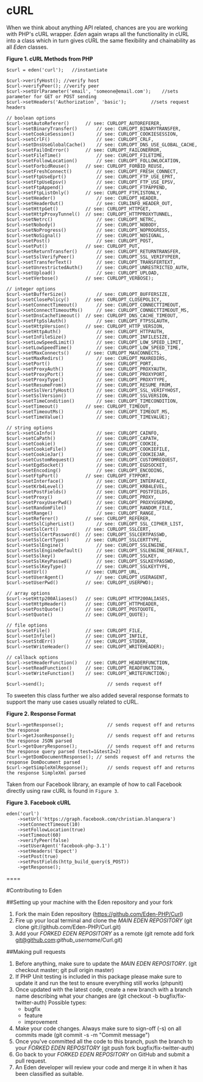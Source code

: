 # cURL

When we think about anything API related, chances are you are working with PHP's cURL wrapper. *Eden* again wraps all the functionality in cURL into a class which in turn gives cURL the same flexibility and chainability as all *Eden* classes.

**Figure 1. cURL Methods from PHP**

	$curl = eden('curl');   //instantiate
	 
	$curl->verifyHost(); //verify host
	$curl->verifyPeer(); //verify peer
	$curl->setUrlParameter('email', 'someone@email.com');    //sets parameter for GET or POST sending
	$curl->setHeaders('Authorization', 'basic');         //sets request headers                      
	 
	// boolean options
	$curl->setAutoReferer()      // see: CURLOPT_AUTOREFERER,
	$curl->setBinaryTransfer()       // see: CURLOPT_BINARYTRANSFER,
	$curl->setCookieSession()        // see: CURLOPT_COOKIESESSION,
	$curl->setCrlF()                 // see: CURLOPT_CRLF,
	$curl->setDnsUseGlobalCache()    // see: CURLOPT_DNS_USE_GLOBAL_CACHE,
	$curl->setFailOnError()      // see: CURLOPT_FAILONERROR,
	$curl->setFileTime()             // see: CURLOPT_FILETIME,
	$curl->setFollowLocation()       // see: CURLOPT_FOLLOWLOCATION,
	$curl->setForbidReuse()      // see: CURLOPT_FORBID_REUSE,
	$curl->setFreshConnect()         // see: CURLOPT_FRESH_CONNECT,
	$curl->setFtpUseEprt()           // see: CURLOPT_FTP_USE_EPRT,
	$curl->setFtpUseEpsv()           // see: CURLOPT_FTP_USE_EPSV,
	$curl->setFtpAppend()            // see: CURLOPT_FTPAPPEND,
	$curl->setFtpListOnly()      // see: CURLOPT_FTPLISTONLY,
	$curl->setHeader()               // see: CURLOPT_HEADER,
	$curl->setHeaderOut()            // see: CURLINFO_HEADER_OUT,
	$curl->setHttpGet()          // see: CURLOPT_HTTPGET,
	$curl->setHttpProxyTunnel()  // see: CURLOPT_HTTPPROXYTUNNEL,
	$curl->setNetrc()                // see: CURLOPT_NETRC,
	$curl->setNobody()               // see: CURLOPT_NOBODY,
	$curl->setNoProgress()           // see: CURLOPT_NOPROGRESS,
	$curl->setNoSignal()             // see: CURLOPT_NOSIGNAL,
	$curl->setPost()                 // see: CURLOPT_POST,
	$curl->setPut()              // see: CURLOPT_PUT,
	$curl->setReturnTransfer()       // see: CURLOPT_RETURNTRANSFER,
	$curl->setSslVerifyPeer()        // see: CURLOPT_SSL_VERIFYPEER,
	$curl->setTransferText()         // see: CURLOPT_TRANSFERTEXT,
	$curl->setUnrestrictedAuth()     // see: CURLOPT_UNRESTRICTED_AUTH,
	$curl->setUpload()               // see: CURLOPT_UPLOAD,
	$curl->setVerbose()          // see: CURLOPT_VERBOSE);
	 
	// integer options  
	$curl->setBufferSize()           // see: CURLOPT_BUFFERSIZE,
	$curl->setClosePolicy()      // see: CURLOPT_CLOSEPOLICY,
	$curl->setConnectTimeout()       // see: CURLOPT_CONNECTTIMEOUT,
	$curl->setConnectTimeoutMs()     // see: CURLOPT_CONNECTTIMEOUT_MS,
	$curl->setDnsCacheTimeout()  // see: CURLOPT_DNS_CACHE_TIMEOUT,
	$curl->setFtpSslAuth()           // see: CURLOPT_FTPSSLAUTH,
	$curl->setHttpVersion()      // see: CURLOPT_HTTP_VERSION,
	$curl->setHttpAuth()             // see: CURLOPT_HTTPAUTH,
	$curl->setInFileSize()           // see: CURLOPT_INFILESIZE,
	$curl->setLowSpeedLimit()        // see: CURLOPT_LOW_SPEED_LIMIT,
	$curl->setLowSpeedTime()         // see: CURLOPT_LOW_SPEED_TIME,
	$curl->setMaxConnects()      // see: CURLOPT_MAXCONNECTS,
	$curl->setMaxRedirs()            // see: CURLOPT_MAXREDIRS,
	$curl->setPort()                 // see: CURLOPT_PORT,
	$curl->setProxyAuth()            // see: CURLOPT_PROXYAUTH,
	$curl->setProxyPort()            // see: CURLOPT_PROXYPORT,
	$curl->setProxyType()            // see: CURLOPT_PROXYTYPE,
	$curl->setResumeFrom()           // see: CURLOPT_RESUME_FROM,
	$curl->setSslVerifyHost()        // see: CURLOPT_SSL_VERIFYHOST,
	$curl->setSslVersion()           // see: CURLOPT_SSLVERSION,
	$curl->setTimeCondition()        // see: CURLOPT_TIMECONDITION,
	$curl->setTimeout()          // see: CURLOPT_TIMEOUT,
	$curl->setTimeoutMs()            // see: CURLOPT_TIMEOUT_MS,
	$curl->setTimeValue()            // see: CURLOPT_TIMEVALUE);
	 
	// string options   
	$curl->setCaInfo()               // see: CURLOPT_CAINFO,
	$curl->setCaPath()               // see: CURLOPT_CAPATH,
	$curl->setCookie()               // see: CURLOPT_COOKIE,
	$curl->setCookieFile()           // see: CURLOPT_COOKIEFILE,
	$curl->setCookieJar()            // see: CURLOPT_COOKIEJAR,
	$curl->setCustomRequest()        // see: CURLOPT_CUSTOMREQUEST,
	$curl->setEgdSocket()            // see: CURLOPT_EGDSOCKET,
	$curl->setEncoding()             // see: CURLOPT_ENCODING,
	$curl->setFtpPort()          // see: CURLOPT_FTPPORT,
	$curl->setInterface()            // see: CURLOPT_INTERFACE,
	$curl->setKrb4Level()            // see: CURLOPT_KRB4LEVEL,
	$curl->setPostFields()           // see: CURLOPT_POSTFIELDS,
	$curl->setProxy()                // see: CURLOPT_PROXY,
	$curl->setProxyUserPwd()         // see: CURLOPT_PROXYUSERPWD,
	$curl->setRandomFile()           // see: CURLOPT_RANDOM_FILE,
	$curl->setRange()                // see: CURLOPT_RANGE,
	$curl->setReferer()          // see: CURLOPT_REFERER,
	$curl->setSslCipherList()        // see: CURLOPT_SSL_CIPHER_LIST,
	$curl->setSslCert()          // see: CURLOPT_SSLCERT,
	$curl->setSslCertPassword()  // see: CURLOPT_SSLCERTPASSWD,
	$curl->setSslCertType()      // see: CURLOPT_SSLCERTTYPE,
	$curl->setSslEngine()            // see: CURLOPT_SSLENGINE,
	$curl->setSslEngineDefault()     // see: CURLOPT_SSLENGINE_DEFAULT,
	$curl->setSslkey()               // see: CURLOPT_SSLKEY,
	$curl->setSslKeyPasswd()         // see: CURLOPT_SSLKEYPASSWD,
	$curl->setSslKeyType()           // see: CURLOPT_SSLKEYTYPE,
	$curl->setUrl()              // see: CURLOPT_URL,
	$curl->setUserAgent()            // see: CURLOPT_USERAGENT,
	$curl->setUserPwd()          // see: CURLOPT_USERPWD);
		 
	// array options
	$curl->setHttp200Aliases()   // see: CURLOPT_HTTP200ALIASES,
	$curl->setHttpHeader()       // see: CURLOPT_HTTPHEADER,
	$curl->setPostQuote()        // see: CURLOPT_POSTQUOTE,
	$curl->setQuote()            // see: CURLOPT_QUOTE);
	 
	// file options     
	$curl->setFile()             // see: CURLOPT_FILE,
	$curl->setInfile()           // see: CURLOPT_INFILE,
	$curl->setStdErr()           // see: CURLOPT_STDERR,
	$curl->setWriteHeader()      // see: CURLOPT_WRITEHEADER);
			 
	// callback options
	$curl->setHeaderFunction()   // see: CURLOPT_HEADERFUNCTION,
	$curl->setReadFunction()     // see: CURLOPT_READFUNCTION,
	$curl->setWriteFunction()    // see: CURLOPT_WRITEFUNCTION);
	
	$curl->send();                       // sends request off

To sweeten this class further we also added several response formats to support the many use cases usually related to cURL.

**Figure 2. Response Format**

	$curl->getResponse();                // sends request off and returns the response
	$curl->getJsonResponse();            // sends request off and returns the response JSON parsed 
	$curl->getQueryResponse();           // sends request off and returns the response query parsed (test=1&test2=2)
	$curl->getDomDocumentResponse(); // sends request off and returns the response DomDocument parsed 
	$curl->getSimpleXmlResponse();       // sends request off and returns the response SimpleXml parsed 

Taken from our Facebook library, an example of how to call Facebook directly using raw cURL is found in `Figure 3`.

**Figure 3. Facebook cURL**

	eden('curl')
		->setUrl('https://graph.facebook.com/christian.blanquera')
		->setConnectTimeout(10)
		->setFollowLocation(true)
		->setTimeout(60)
		->verifyPeer(false)
		->setUserAgent('facebook-php-3.1')
		->setHeaders('Expect')
		->setPost(true)
		->setPostFields(http_build_query($_POST))
        ->getResponse();

====

#Contributing to Eden

##Setting up your machine with the Eden repository and your fork

1. Fork the main Eden repository (https://github.com/Eden-PHP/Curl)
2. Fire up your local terminal and clone the *MAIN EDEN REPOSITORY* (git clone git://github.com/Eden-PHP/Curl.git)
3. Add your *FORKED EDEN REPOSITORY* as a remote (git remote add fork git@github.com:*github_username*/Curl.git)

##Making pull requests

1. Before anything, make sure to update the *MAIN EDEN REPOSITORY*. (git checkout master; git pull origin master)
2. If PHP Unit testing is included in this package please make sure to update it and run the test to ensure everything still works (phpunit)
3. Once updated with the latest code, create a new branch with a branch name describing what your changes are (git checkout -b bugfix/fix-twitter-auth)
    Possible types:
    - bugfix
    - feature
    - improvement
4. Make your code changes. Always make sure to sign-off (-s) on all commits made (git commit -s -m "Commit message")
5. Once you've committed all the code to this branch, push the branch to your *FORKED EDEN REPOSITORY* (git push fork bugfix/fix-twitter-auth)
6. Go back to your *FORKED EDEN REPOSITORY* on GitHub and submit a pull request.
7. An Eden developer will review your code and merge it in when it has been classified as suitable.